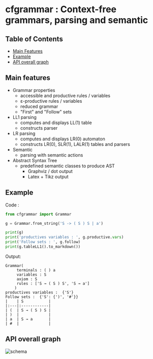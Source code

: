 # cfgrammar : Context-free grammars, parsing and semantic #

## Table of Contents

- [Main Features](#main-features)
- [Example](#example)
- [API overall graph](#API-overall-graph)

## Main features

* Grammar properties
  * accessible and productive rules / variables
  * ε-productive rules / variables
  * reduced grammar
  * "First" and "Follow" sets
* LL1 parsing
  * computes and displays LL(1) table
  * constructs parser
* LR parsing
  * computes and displays LR(0) automaton
  * constructs LR(0), SLR(1), LALR(1) tables and parsers
* Semantic
  * parsing with semantic actions
* Abstract Syntax Tree
  * predefined semantic classes to produce AST
    * Graphviz / dot output 
    * Latex + Tikz output
  
## Example
Code :
```python
from cfgrammar import Grammar

g = Grammar.from_string('S -> ( S ) S | a')

print(g)
print('productives variables : ', g.productive.vars)
print('Follow sets : ', g.follow)
print(g.tableLL1().to_markdown())
```
Output:
```
Grammar(
     terminals : ( ) a
     variables : S
     axiom : S
     rules : ['S → ( S ) S', 'S → a']
    )
productives variables :  {'S'}
Follow sets :  {'S': {')', '#'}}
|    | S           |
|:---|:------------|
| (  | S → ( S ) S |
| )  |             |
| a  | S → a       |
| #  |             |
```
## API overall graph

![schema](https://gitlab.univ-lille.fr/bruno.bogaert/cfgrammar/-/blob/e7ce707148b95087c8ab35ed446bbd13cbe6d8de/images/doc.svg)





